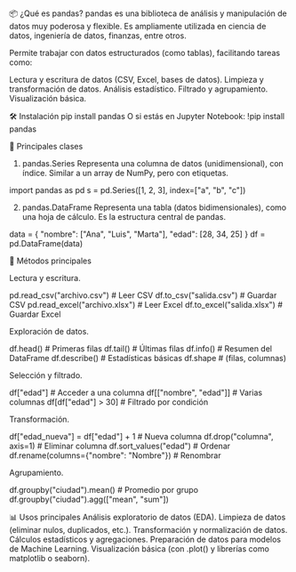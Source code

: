 📦 ¿Qué es pandas?
pandas es una biblioteca de análisis y manipulación de datos muy poderosa y flexible. Es ampliamente utilizada en ciencia de datos, ingeniería de datos, finanzas, entre otros.

Permite trabajar con datos estructurados (como tablas), facilitando tareas como:

Lectura y escritura de datos (CSV, Excel, bases de datos).
Limpieza y transformación de datos.
Análisis estadístico.
Filtrado y agrupamiento.
Visualización básica.

🛠️ Instalación
pip install pandas
O si estás en Jupyter Notebook:
!pip install pandas

🧱 Principales clases
1. pandas.Series
Representa una columna de datos (unidimensional), con índice.
Similar a un array de NumPy, pero con etiquetas.

import pandas as pd
s = pd.Series([1, 2, 3], index=["a", "b", "c"])

2. pandas.DataFrame
Representa una tabla (datos bidimensionales), como una hoja de cálculo.
Es la estructura central de pandas.

data = {
    "nombre": ["Ana", "Luis", "Marta"],
    "edad": [28, 34, 25]
}
df = pd.DataFrame(data)

🔧 Métodos principales

Lectura y escritura.

pd.read_csv("archivo.csv")         # Leer CSV
df.to_csv("salida.csv")            # Guardar CSV
pd.read_excel("archivo.xlsx")      # Leer Excel
df.to_excel("salida.xlsx")         # Guardar Excel

Exploración de datos.

df.head()          # Primeras filas
df.tail()          # Últimas filas
df.info()          # Resumen del DataFrame
df.describe()      # Estadísticas básicas
df.shape           # (filas, columnas)

Selección y filtrado.

df["edad"]                 # Acceder a una columna
df[["nombre", "edad"]]     # Varias columnas
df[df["edad"] > 30]        # Filtrado por condición

Transformación.

df["edad_nueva"] = df["edad"] + 1        # Nueva columna
df.drop("columna", axis=1)               # Eliminar columna
df.sort_values("edad")                   # Ordenar
df.rename(columns={"nombre": "Nombre"})  # Renombrar

Agrupamiento.

df.groupby("ciudad").mean()       # Promedio por grupo
df.groupby("ciudad").agg(["mean", "sum"])

📊 Usos principales
Análisis exploratorio de datos (EDA).
Limpieza de datos (eliminar nulos, duplicados, etc.).
Transformación y normalización de datos.
Cálculos estadísticos y agregaciones.
Preparación de datos para modelos de Machine Learning.
Visualización básica (con .plot() y librerías como matplotlib o seaborn).